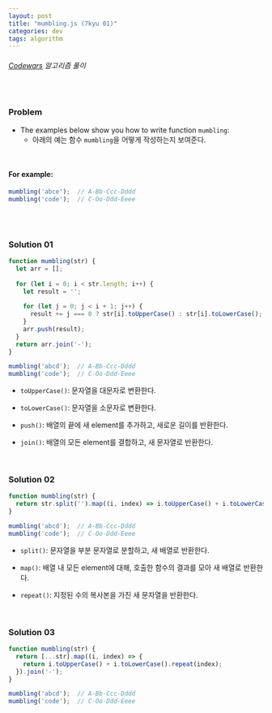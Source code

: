 ```yaml
---
layout: post
title: "mumbling.js (7kyu 01)"
categories: dev
tags: algorithm
---
```


###### [Codewars](https://www.codewars.com) 알고리즘 풀이

<br>

### Problem

- The examples below show you how to write function `mumbling`:
  - 아래의 예는 함수 `mumbling`을 어떻게 작성하는지 보여준다.

<br>

#### For example:

```js
mumbling('abce');  // A-Bb-Ccc-Dddd
mumbling('code');  // C-Oo-Ddd-Eeee
```

<br>

<br>

### Solution 01

```js
function mumbling(str) {
  let arr = [];
  
  for (let i = 0; i < str.length; i++) {
    let result = '';
    
    for (let j = 0; j < i + 1; j++) {
      result += j === 0 ? str[i].toUpperCase() : str[i].toLowerCase();
    }
    arr.push(result);
  }
  return arr.join('-');
}

mumbling('abcd');  // A-Bb-Ccc-Dddd
mumbling('code');  // C-Oo-Ddd-Eeee
```

- `toUpperCase()`: 문자열을 대문자로 변환한다.

- `toLowerCase()`: 문자열을 소문자로 변환한다.

- `push()`: 배열의 끝에 새 element를 추가하고, 새로운 길이를 반환한다.

- `join()`: 배열의 모든 element를 결합하고, 새 문자열로 반환한다.

<br>

### Solution 02

```js
function mumbling(str) {
  return str.split('').map((i, index) => i.toUpperCase() + i.toLowerCase().repeat(index)).join('-');
}

mumbling('abcd');  // A-Bb-Ccc-Dddd
mumbling('code');  // C-Oo-Ddd-Eeee
```

- `split()`: 문자열을 부분 문자열로 분할하고, 새 배열로 반환한다.

- `map()`: 배열 내 모든 element에 대해, 호출한 함수의 결과를 모아 새 배열로 반환한다.

- `repeat()`: 지정된 수의 복사본을 가진 새 문자열을 반환한다.

<br>

### Solution 03

```js
function mumbling(str) {
  return [...str].map((i, index) => {
    return i.toUpperCase() + i.toLowerCase().repeat(index);
  }).join('-');
}

mumbling('abcd');  // A-Bb-Ccc-Dddd
mumbling('code');  // C-Oo-Ddd-Eeee
```

<br>

<br>